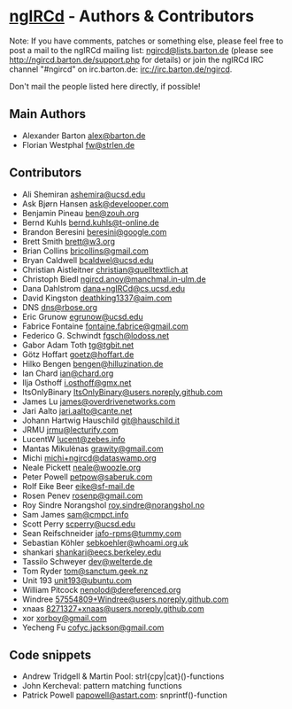# [ngIRCd](https://ngircd.barton.de) - Authors & Contributors

Note:
If you have comments, patches or something else, please feel free to post
a mail to the ngIRCd mailing list: <ngircd@lists.barton.de> (please see
<http://ngircd.barton.de/support.php> for details) or join the ngIRCd IRC
channel "#ngircd" on irc.barton.de: <irc://irc.barton.de/ngircd>.

Don't mail the people listed here directly, if possible!

## Main Authors

- Alexander Barton <alex@barton.de>
- Florian Westphal <fw@strlen.de>

## Contributors

- Ali Shemiran <ashemira@ucsd.edu>
- Ask Bjørn Hansen <ask@develooper.com>
- Benjamin Pineau <ben@zouh.org>
- Bernd Kuhls <bernd.kuhls@t-online.de>
- Brandon Beresini <beresini@google.com>
- Brett Smith <brett@w3.org>
- Brian Collins <bricollins@gmail.com>
- Bryan Caldwell <bcaldwel@ucsd.edu>
- Christian Aistleitner <christian@quelltextlich.at>
- Christoph Biedl <ngircd.anoy@manchmal.in-ulm.de>
- Dana Dahlstrom <dana+ngIRCd@cs.ucsd.edu>
- David Kingston <deathking1337@aim.com>
- DNS <dns@rbose.org>
- Eric Grunow <egrunow@ucsd.edu>
- Fabrice Fontaine <fontaine.fabrice@gmail.com>
- Federico G. Schwindt <fgsch@lodoss.net>
- Gabor Adam Toth <tg@tgbit.net>
- Götz Hoffart <goetz@hoffart.de>
- Hilko Bengen <bengen@hilluzination.de>
- Ian Chard <ian@chard.org>
- Ilja Osthoff <i.osthoff@gmx.net>
- ItsOnlyBinary <ItsOnlyBinary@users.noreply.github.com>
- James Lu <james@overdrivenetworks.com>
- Jari Aalto <jari.aalto@cante.net>
- Johann Hartwig Hauschild <git@hauschild.it>
- JRMU <jrmu@lecturify.com>
- LucentW <lucent@zebes.info>
- Mantas Mikulėnas <grawity@gmail.com>
- Michi <michi+ngircd@dataswamp.org>
- Neale Pickett <neale@woozle.org>
- Peter Powell <petpow@saberuk.com>
- Rolf Eike Beer <eike@sf-mail.de>
- Rosen Penev <rosenp@gmail.com>
- Roy Sindre Norangshol <roy.sindre@norangshol.no>
- Sam James <sam@cmpct.info>
- Scott Perry <scperry@ucsd.edu>
- Sean Reifschneider <jafo-rpms@tummy.com>
- Sebastian Köhler <sebkoehler@whoami.org.uk>
- shankari <shankari@eecs.berkeley.edu>
- Tassilo Schweyer <dev@welterde.de>
- Tom Ryder <tom@sanctum.geek.nz>
- Unit 193 <unit193@ubuntu.com>
- William Pitcock <nenolod@dereferenced.org>
- Windree <57554809+Windree@users.noreply.github.com>
- xnaas <8271327+xnaas@users.noreply.github.com>
- xor <xorboy@gmail.com>
- Yecheng Fu <cofyc.jackson@gmail.com>

## Code snippets

- Andrew Tridgell & Martin Pool: strl{cpy|cat}()-functions
- John Kercheval: pattern matching functions
- Patrick Powell <papowell@astart.com>: snprintf()-function
